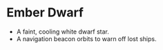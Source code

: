 # Ember Dwarf
- A faint, cooling white dwarf star.
- A navigation beacon orbits to warn off lost ships.
